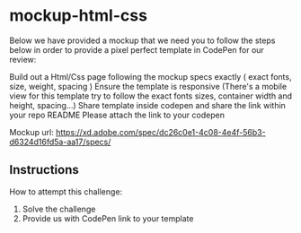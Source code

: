 # mockup-html-css

Below we have provided a mockup that we need you to follow the steps below in order to provide a pixel perfect template in CodePen for our review:

Build out a Html/Css page following the mockup specs exactly ( exact fonts, size, weight, spacing )
Ensure the template is responsive (There's a mobile view for this template try to follow the exact fonts sizes, container width and height, spacing...)
Share template inside codepen and share the link within your repo README
Please attach the link to your codepen

Mockup url: https://xd.adobe.com/spec/dc26c0e1-4c08-4e4f-56b3-d6324d16fd5a-aa17/specs/


## Instructions
How to attempt this challenge:
1) Solve the challenge
3) Provide us with CodePen link to your template
